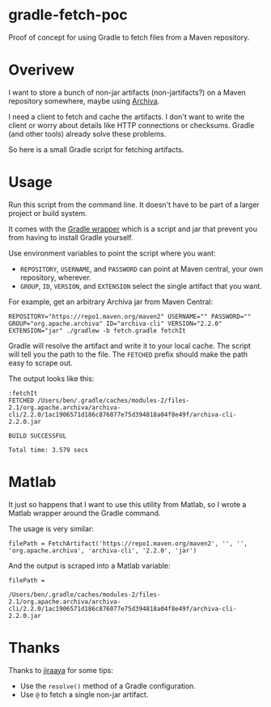 # gradle-fetch-poc
Proof of concept for using Gradle to fetch files from a Maven repository.

# Overivew
I want to store a bunch of non-jar artifacts (non-jartifacts?) on a Maven repository somewhere, maybe using [Archiva](https://archiva.apache.org/docs/1.3.6/quick-start.html).

I need a client to fetch and cache the artifacts.  I don't want to write the client or worry about details like HTTP connections or checksums.  Gradle (and other tools) already solve these problems.

So here is a small Gradle script for fetching artifacts.

# Usage
Run this script from the command line.  It doesn't have to be part of a larger project or build system.

It comes with the [Gradle wrapper](https://docs.gradle.org/current/userguide/gradle_wrapper.html) which is a script and jar that prevent you from having to install Gradle yourself.

Use environment variables to point the script where you want:
  * `REPOSITORY`, `USERNAME`, and `PASSWORD` can point at Maven central, your own repository, wherever.
  * `GROUP`, `ID`, `VERSION`, and `EXTENSION` select the single artifact that you want. 

For example, get an arbitrary Archiva jar from Maven Central:
```
REPOSITORY="https://repo1.maven.org/maven2" USERNAME="" PASSWORD="" GROUP="org.apache.archiva" ID="archiva-cli" VERSION="2.2.0" EXTENSION="jar" ./gradlew -b fetch.gradle fetchIt
```

Gradle will resolve the artifact and write it to your local cache.  The script will tell you the path to the file.  The `FETCHED` prefix should make the path easy to scrape out.

The output looks like this:
```
:fetchIt
FETCHED /Users/ben/.gradle/caches/modules-2/files-2.1/org.apache.archiva/archiva-cli/2.2.0/1ac1906571d186c876077e75d394818a04f8e49f/archiva-cli-2.2.0.jar

BUILD SUCCESSFUL

Total time: 3.579 secs
```

# Matlab
It just so happens that I want to use this utility from Matlab, so I wrote a Matlab wrapper around the Gradle command.

The usage is very similar:
```
filePath = FetchArtifact('https://repo1.maven.org/maven2', '', '', 'org.apache.archiva', 'archiva-cli', '2.2.0', 'jar')
```

And the output is scraped into a Matlab variable:
```
filePath =

/Users/ben/.gradle/caches/modules-2/files-2.1/org.apache.archiva/archiva-cli/2.2.0/1ac1906571d186c876077e75d394818a04f8e49f/archiva-cli-2.2.0.jar
```

# Thanks
Thanks to [jiraaya](https://jiraaya.wordpress.com/2014/06/05/download-non-jar-dependency-in-gradle/) for some tips:
  * Use the `resolve()` method of a Gradle configuration.
  * Use `@` to fetch a single non-jar artifact.
